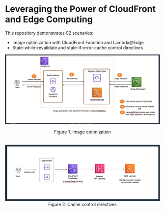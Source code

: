 # Leveraging the Power of CloudFront and Edge Computing

This repository demonstrates 02 scenarios:
- Image optimization with CloudFront Function and Lambda@Edge
- Stale-while-revalidate and stale-if-error cache control directives

![Image optimization](image_optimization.png)
<div align="center">Figure 1. Image optimization </div>
</br></br>

<div align="center">
  <img src="/cache_control_directives.png">
</div>
<div align="center">Figure 2. Cache control directives</div>
